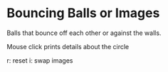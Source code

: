 # Bouncing Balls or Images

Balls that bounce off each other or against the walls.

Mouse click prints details about the circle

r: reset
i: swap images